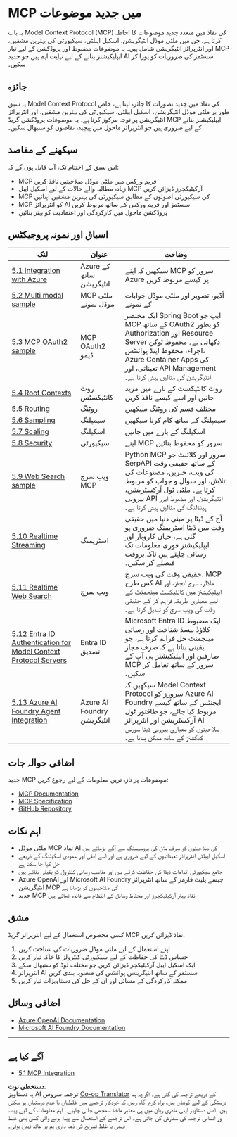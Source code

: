 <!--
CO_OP_TRANSLATOR_METADATA:
{
  "original_hash": "748c61250d4a326206b72b28f6154615",
  "translation_date": "2025-07-13T23:40:37+00:00",
  "source_file": "05-AdvancedTopics/README.md",
  "language_code": "ur"
}
-->
# MCP میں جدید موضوعات

یہ باب Model Context Protocol (MCP) کی نفاذ میں متعدد جدید موضوعات کا احاطہ کرتا ہے، جن میں ملٹی موڈل انٹیگریشن، اسکیل ایبلٹی، سیکیورٹی کی بہترین مشقیں، اور انٹرپرائز انٹیگریشن شامل ہیں۔ یہ موضوعات مضبوط اور پروڈکشن کے لیے تیار MCP ایپلیکیشنز بنانے کے لیے نہایت اہم ہیں جو جدید AI سسٹمز کی ضروریات کو پورا کر سکیں۔

## جائزہ

یہ سبق Model Context Protocol کی نفاذ میں جدید تصورات کا جائزہ لیتا ہے، خاص طور پر ملٹی موڈل انٹیگریشن، اسکیل ایبلٹی، سیکیورٹی کی بہترین مشقیں، اور انٹرپرائز انٹیگریشن پر توجہ مرکوز کرتا ہے۔ یہ موضوعات پروڈکشن گریڈ MCP ایپلیکیشنز بنانے کے لیے ضروری ہیں جو انٹرپرائز ماحول میں پیچیدہ تقاضوں کو سنبھال سکیں۔

## سیکھنے کے مقاصد

اس سبق کے اختتام تک، آپ قابل ہوں گے کہ:

- MCP فریم ورکس میں ملٹی موڈل صلاحیتیں نافذ کریں
- زیادہ مطالبہ والے حالات کے لیے اسکیل ایبل MCP آرکیٹیکچرز ڈیزائن کریں
- MCP کی سیکیورٹی اصولوں کے مطابق سیکیورٹی کی بہترین مشقیں اپنائیں
- MCP کو انٹرپرائز AI سسٹمز اور فریم ورکس کے ساتھ مربوط کریں
- پروڈکشن ماحول میں کارکردگی اور اعتمادیت کو بہتر بنائیں

## اسباق اور نمونہ پروجیکٹس

| لنک | عنوان | وضاحت |
|------|-------|-------------|
| [5.1 Integration with Azure](./mcp-integration/README.md) | Azure کے ساتھ انٹیگریشن | سیکھیں کہ اپنے MCP سرور کو Azure پر کیسے مربوط کریں |
| [5.2 Multi modal sample](./mcp-multi-modality/README.md) | MCP ملٹی موڈل نمونے | آڈیو، تصویر اور ملٹی موڈل جوابات کے نمونے |
| [5.3 MCP OAuth2 sample](../../../05-AdvancedTopics/mcp-oauth2-demo) | MCP OAuth2 ڈیمو | ایک مختصر Spring Boot ایپ جو MCP کے ساتھ OAuth2 کو بطور Authorization اور Resource Server دکھاتی ہے۔ محفوظ ٹوکن اجراء، محفوظ اینڈ پوائنٹس، Azure Container Apps کی تعیناتی، اور API Management انٹیگریشن کی مثالیں پیش کرتا ہے۔ |
| [5.4 Root Contexts](./mcp-root-contexts/README.md) | روٹ کانٹیکسٹس | روٹ کانٹیکسٹ کے بارے میں مزید جانیں اور اسے کیسے نافذ کریں |
| [5.5 Routing](./mcp-routing/README.md) | روٹنگ | مختلف قسم کی روٹنگ سیکھیں |
| [5.6 Sampling](./mcp-sampling/README.md) | سیمپلنگ | سیمپلنگ کے ساتھ کام کرنا سیکھیں |
| [5.7 Scaling](./mcp-scaling/README.md) | اسکیلنگ | اسکیلنگ کے بارے میں جانیں |
| [5.8 Security](./mcp-security/README.md) | سیکیورٹی | اپنے MCP سرور کو محفوظ بنائیں |
| [5.9 Web Search sample](./web-search-mcp/README.md) | ویب سرچ MCP | Python MCP سرور اور کلائنٹ جو SerpAPI کے ساتھ حقیقی وقت کی ویب، خبریں، مصنوعات کی تلاش، اور سوال و جواب کو مربوط کرتا ہے۔ ملٹی ٹول آرکسٹریشن، بیرونی API انٹیگریشن، اور مضبوط ایرر ہینڈلنگ کی مثالیں پیش کرتا ہے۔ |
| [5.10 Realtime Streaming](./mcp-realtimestreaming/README.md) | اسٹریمنگ | آج کے ڈیٹا پر مبنی دنیا میں حقیقی وقت میں ڈیٹا اسٹریمنگ ضروری ہو گئی ہے، جہاں کاروبار اور ایپلیکیشنز فوری معلومات تک رسائی چاہتے ہیں تاکہ بروقت فیصلے کر سکیں۔ |
| [5.11 Realtime Web Search](./mcp-realtimesearch/README.md) | ویب سرچ | حقیقی وقت کی ویب سرچ، MCP کس طرح AI ماڈلز، سرچ انجنز، اور ایپلیکیشنز میں کانٹیکسٹ مینجمنٹ کے لیے معیاری طریقہ فراہم کر کے حقیقی وقت کی ویب سرچ کو تبدیل کرتا ہے۔ |
| [5.12  Entra ID Authentication for Model Context Protocol Servers](./mcp-security-entra/README.md) | Entra ID تصدیق | Microsoft Entra ID ایک مضبوط کلاؤڈ بیسڈ شناخت اور رسائی مینجمنٹ حل فراہم کرتا ہے، جو یقینی بناتا ہے کہ صرف مجاز صارفین اور ایپلیکیشنز ہی آپ کے MCP سرور کے ساتھ تعامل کر سکیں۔ |
| [5.13 Azure AI Foundry Agent Integration](./mcp-foundry-agent-integration/README.md) | Azure AI Foundry انٹیگریشن | سیکھیں کہ Model Context Protocol سرورز کو Azure AI Foundry ایجنٹس کے ساتھ کیسے مربوط کیا جائے، جو طاقتور ٹول آرکسٹریشن اور انٹرپرائز AI صلاحیتوں کو معیاری بیرونی ڈیٹا سورس کنکشنز کے ساتھ ممکن بناتا ہے۔ |

## اضافی حوالہ جات

جدید MCP موضوعات پر تازہ ترین معلومات کے لیے رجوع کریں:
- [MCP Documentation](https://modelcontextprotocol.io/)
- [MCP Specification](https://spec.modelcontextprotocol.io/)
- [GitHub Repository](https://github.com/modelcontextprotocol)

## اہم نکات

- ملٹی موڈل MCP نفاذ AI کی صلاحیتوں کو صرف متن کی پروسیسنگ سے آگے بڑھاتے ہیں
- اسکیل ایبلٹی انٹرپرائز تعیناتیوں کے لیے ضروری ہے اور اسے افقی اور عمودی اسکیلنگ کے ذریعے حل کیا جا سکتا ہے
- جامع سیکیورٹی اقدامات ڈیٹا کی حفاظت کرتے ہیں اور مناسب رسائی کنٹرول کو یقینی بناتے ہیں
- Azure OpenAI اور Microsoft AI Foundry جیسے پلیٹ فارمز کے ساتھ انٹرپرائز انٹیگریشن MCP کی صلاحیتوں کو بڑھاتا ہے
- جدید MCP نفاذ بہتر آرکیٹیکچرز اور محتاط وسائل کے انتظام سے فائدہ اٹھاتے ہیں

## مشق

کسی مخصوص استعمال کے لیے انٹرپرائز گریڈ MCP نفاذ ڈیزائن کریں:

1. اپنے استعمال کے لیے ملٹی موڈل ضروریات کی شناخت کریں
2. حساس ڈیٹا کی حفاظت کے لیے سیکیورٹی کنٹرولز کا خاکہ تیار کریں
3. ایک اسکیل ایبل آرکیٹیکچر ڈیزائن کریں جو مختلف لوڈ کو سنبھال سکے
4. انٹرپرائز AI سسٹمز کے ساتھ انٹیگریشن پوائنٹس کی منصوبہ بندی کریں
5. ممکنہ کارکردگی کے مسائل اور ان کے حل کی دستاویزات تیار کریں

## اضافی وسائل

- [Azure OpenAI Documentation](https://learn.microsoft.com/en-us/azure/ai-services/openai/)
- [Microsoft AI Foundry Documentation](https://learn.microsoft.com/en-us/ai-services/)

---

## آگے کیا ہے

- [5.1 MCP Integration](./mcp-integration/README.md)

**دستخطی نوٹ**:  
یہ دستاویز AI ترجمہ سروس [Co-op Translator](https://github.com/Azure/co-op-translator) کے ذریعے ترجمہ کی گئی ہے۔ اگرچہ ہم درستگی کے لیے کوشاں ہیں، براہ کرم آگاہ رہیں کہ خودکار ترجمے میں غلطیاں یا عدم درستیاں ہو سکتی ہیں۔ اصل دستاویز اپنی مادری زبان میں ہی معتبر ماخذ سمجھی جانی چاہیے۔ اہم معلومات کے لیے پیشہ ور انسانی ترجمہ کی سفارش کی جاتی ہے۔ اس ترجمے کے استعمال سے پیدا ہونے والی کسی بھی غلط فہمی یا غلط تشریح کی ذمہ داری ہم پر عائد نہیں ہوتی۔